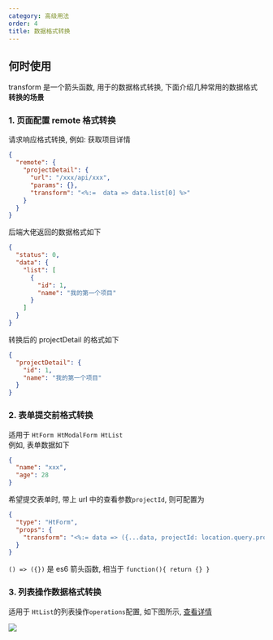 ```yaml
---
category: 高级用法
order: 4
title: 数据格式转换
---
```


## 何时使用

transform 是一个箭头函数, 用于的数据格式转换, 下面介绍几种常用的数据格式**转换的场景**

### 1. 页面配置 remote 格式转换

请求响应格式转换, 例如: 获取项目详情

```json
{
  "remote": {
    "projectDetail": {
      "url": "/xxx/api/xxx",
      "params": {},
      "transform": "<%:=  data => data.list[0] %>"
    }
  }
}
```

后端大佬返回的数据格式如下

```json
{
  "status": 0,
  "data": {
    "list": [
      {
        "id": 1,
        "name": "我的第一个项目"
      }
    ]
  }
}
```

转换后的 projectDetail 的格式如下

```json
{
  "projectDetail": {
    "id": 1,
    "name": "我的第一个项目"
  }
}
```

### 2. 表单提交前格式转换

适用于 `HtForm HtModalForm HtList`  
例如, 表单数据如下

```json
{
  "name": "xxx",
  "age": 28
}
```

希望提交表单时, 带上 url 中的查看参数`projectId`, 则可配置为

```json
{
  "type": "HtForm",
  "props": {
    "transform": "<%:= data => ({...data, projectId: location.query.projectId }) %>"
  }
}
```

`() => ({})` 是 es6 箭头函数, 相当于 `function(){ return {} }`

### 3. 列表操作数据格式转换

适用于 `HtList`的列表操作`operations`配置, 如下图所示, [查看详情](/components/List/#components-List-demo-transform)

![](https://user-gold-cdn.xitu.io/2019/7/4/16bbc08bcb7c5a0b?w=572&h=215&f=png&s=22882)
